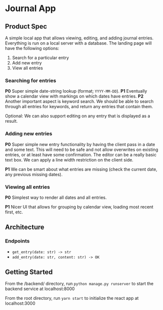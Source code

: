 # Journal App
## Product Spec
A simple local app that allows viewing, editing, and adding journal entries. Everything is run on a local server with a database.
The landing page will have the following options: 
1) Search for a particular entry 
2) Add new entry
3) View all entries

### Searching for entries
**P0**
Super simple date-string lookup (format; `YYYY-MM-DD`). 
**P1**
Eventually show a calendar view with markings on which dates have entries.
**P2**
Another important aspect is keyword search. We should be able to search through all entries for keywords, and return any entries that contain them.

Optional: We can also support editing on any entry that is displayed as a result.

### Adding new entries
**P0**
Super simple new entry functionality by having the client pass in a date and some text. This will need to be safe and not allow overwrites on existing entries, or at least have some confirmation.
The editor can be a really basic text box. We can apply a line width restriction on the client side.

**P1**
We can be smart about what entries are missing (check the current date, any previous missing dates). 

### Viewing all entries
**P0**
Simplest way to render all dates and all entries.

**P1**
Nicer UI that allows for grouping by calendar view, loading most recent first, etc.

## Architecture
### Endpoints
- `get_entry(date: str) -> str`
- `add_entry(date: str, content: str) -> OK`


## Getting Started
From the /backend/ directory, run `python manage.py runserver` to start the backend service at localhost:8000

From the root directory, run `yarn start` to initialize the react app at localhost:3000